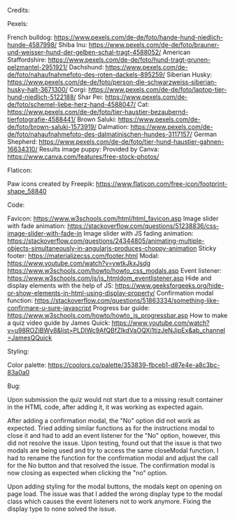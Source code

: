 Credits:

Pexels:

French bulldog: https://www.pexels.com/de-de/foto/hande-hund-niedlich-hunde-4587998/
Shiba Inu: https://www.pexels.com/de-de/foto/brauner-und-weisser-hund-der-gelben-schal-tragt-4588052/
American Staffordshire: https://www.pexels.com/de-de/foto/hund-tragt-grunen-pelzmantel-2951921/
Dachshund: https://www.pexels.com/de-de/foto/nahaufnahmefoto-des-roten-dackels-895259/
Siberian Husky: https://www.pexels.com/de-de/foto/person-die-schwarzweiss-siberian-husky-halt-3671300/
Corgi: https://www.pexels.com/de-de/foto/laptop-tier-hund-niedlich-5122188/
Shar Pei: https://www.pexels.com/de-de/foto/schemel-liebe-herz-hand-4588047/
Cat: https://www.pexels.com/de-de/foto/tier-haustier-bezaubernd-tierfotografie-4588441/
Brown Saluki: https://www.pexels.com/de-de/foto/brown-saluki-1573919/
Dalmation: https://www.pexels.com/de-de/foto/nahaufnahmefoto-des-dalmatinischen-hundes-3117157/
German Shepherd: https://www.pexels.com/de-de/foto/tier-hund-haustier-gahnen-16634310/
Results image puppy: Provided by Canva: https://www.canva.com/features/free-stock-photos/

Flaticon:

Paw icons created by Freepik: https://www.flaticon.com/free-icon/footprint-shape_58840

Code:

Favicon: https://www.w3schools.com/html/html_favicon.asp
Image slider with fade animation: https://stackoverflow.com/questions/51238836/css-image-slider-with-fade-in
Image slider with JS fading animation: https://stackoverflow.com/questions/24344805/animating-multiple-objects-simultaneously-in-angularjs-produces-choppy-animation
Sticky footer: https://materializecss.com/footer.html
Modal: https://www.youtube.com/watch?v=ywtkJkxJsdg
https://www.w3schools.com/howto/howto_css_modals.asp
Event listener: https://www.w3schools.com/js/js_htmldom_eventlistener.asp
Hide and display elements with the help of JS: https://www.geeksforgeeks.org/hide-or-show-elements-in-html-using-display-property/
Confirmation modal function: https://stackoverflow.com/questions/51863334/something-like-confirmare-u-sure-javascript
Progress bar guide: https://www.w3schools.com/howto/howto_js_progressbar.asp
How to make a quiz video guide by James Quick: https://www.youtube.com/watch?v=u98ROZjBWy8&list=PLDlWc9AfQBfZIkdVaOQXi1tizJeNJipEx&ab_channel=JamesQQuick

Styling:

Color palette: https://coolors.co/palette/353839-fbceb1-d87e4e-a8c3bc-83a0a0

Bug:

Upon submission the quiz would not start due to a missing result container in the HTML code, after adding it, it was working as expected again.

After adding a confirmation modal, the "No" option did not work as expected. Tried adding similar functions as for the instructions modal to close it and had to add an event listener for the "No" option, however, this did not resolve the issue.
Upon testing, found out that the issue is that two modals are being used and try to access the same closeModal function. I had to rename the function for the confirmation modal and adjust the call for the No button and that resolved the issue. The confirmation modal is now closing as expected when clicking the "no" option.

Upon adding styling for the modal buttons, the modals kept on opening on page load. The issue was that I added the wrong display type to the modal class which causes the event listeners not to work anymore. Fixing the display type to none solved the issue.
